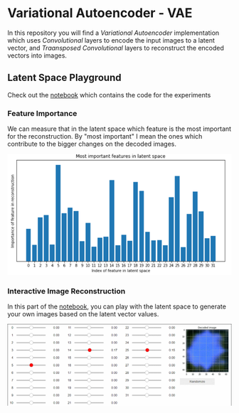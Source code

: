 # Variational Autoencoder - VAE

In this repository you will find a *Variational Autoencoder* implementation which uses
*Convolutional* layers to encode the input images to a latent vector, and *Traansposed Convolutional* layers to
reconstruct the encoded vectors into images.

## Latent Space Playground

Check out the [notebook](latent_playground.ipynb) which contains the code for the experiments

### Feature Importance

We can measure that in the latent space which feature is the most important for the reconstruction.
By "most important" I mean the ones which contribute to the bigger changes on the decoded images.

<img src="art/most_important_features.png" width="600" alt="most important features">

### Interactive Image Reconstruction

In this part of the [notebook](latent_playground.ipynb), you can play with the latent space to generate your own
images based on the latent vector values.

<img src="art/reconstruction_manual.gif" width="600" alt="interactive reconstruction">
